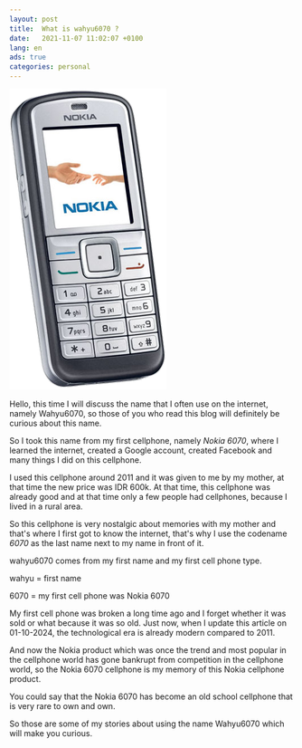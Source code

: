 ```yaml
---
layout: post
title:  What is wahyu6070 ?
date:   2021-11-07 11:02:07 +0100
lang: en
ads: true
categories: personal
---
```


[<img src="
/assets/img/blog/nokia6070.png">](https://m.gsmarena.com/nokia_6070-1433.php)

Hello, this time I will discuss the name that I often use on the internet, namely Wahyu6070, so those of you who read this blog will definitely be curious about this name.

So I took this name from my first cellphone, namely *Nokia 6070*, where I learned the internet, created a Google account, created Facebook and many things I did on this cellphone.

I used this cellphone around 2011 and it was given to me by my mother, at that time the new price was IDR 600k.  At that time, this cellphone was already good and at that time only a few people had cellphones, because I lived in a rural area.

So this cellphone is very nostalgic about memories with my mother and that's where I first got to know the internet, that's why I use the codename *6070* as the last name next to my name in front of it.

wahyu6070 comes from my first name and my first cell phone type.

wahyu = first name

6070  = my first cell phone was Nokia 6070

My first cell phone was broken a long time ago and I forget whether it was sold or what because it was so old.  Just now, when I update this article on 01-10-2024, the technological era is already modern compared to 2011.

And now the Nokia product which was once the trend and most popular in the cellphone world has gone bankrupt from competition in the cellphone world, so the Nokia 6070 cellphone is my memory of this Nokia cellphone product.

You could say that the Nokia 6070 has become an old school cellphone that is very rare to own and own.

So those are some of my stories about using the name Wahyu6070 which will make you curious.
